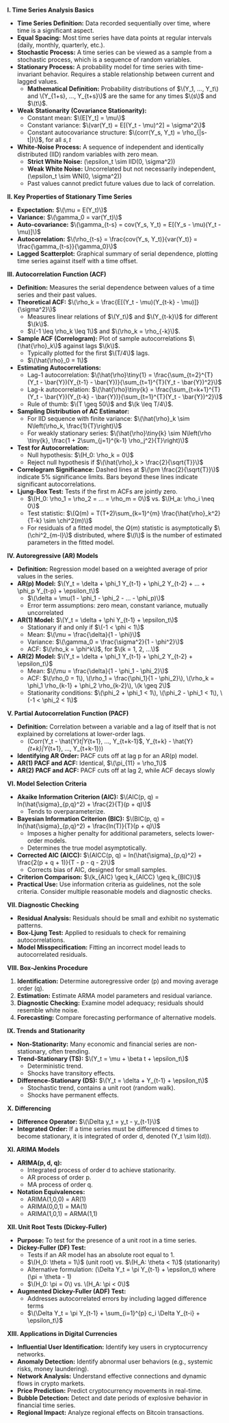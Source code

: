 **I. Time Series Analysis Basics**
*   **Time Series Definition:** Data recorded sequentially over time, where time is a significant aspect.
*   **Equal Spacing:** Most time series have data points at regular intervals (daily, monthly, quarterly, etc.).
*   **Stochastic Process:** A time series can be viewed as a sample from a stochastic process, which is a sequence of random variables.
*   **Stationary Process:** A probability model for time series with time-invariant behavior. Requires a stable relationship between current and lagged values.
    *   **Mathematical Definition:** Probability distributions of  $\(Y_1, ..., Y_t\)  and  \(Y_{1+s}, ..., Y_{t+s}\)$  are the same for any times  $\(s\)$  and  $\(t\)$.
*   **Weak Stationarity (Covariance Stationarity):**
    *   Constant mean: $\(E[Y_t] = \mu\)$
    *   Constant variance: $\(var(Y_t) = E[(Y_t - \mu)^2] = \sigma^2\)$
    *   Constant autocovariance structure: $\(corr(Y_s, Y_t) = \rho_{|s-t|}\)$, for all $s, t$
*   **White-Noise Process:** A sequence of independent and identically distributed (IID) random variables with zero mean.
    *   **Strict White Noise:**  \(\epsilon_t \sim IID(0, \sigma^2)\)
    *   **Weak White Noise:** Uncorrelated but not necessarily independent, \(\epsilon_t \sim WN(0, \sigma^2)\)
    *   Past values cannot predict future values due to lack of correlation.

**II. Key Properties of Stationary Time Series**

*   **Expectation:** $\(\mu = E(Y_t)\)$
*   **Variance:** $\(\gamma_0 = var(Y_t)\)$
*   **Auto-covariance:** $\(\gamma_{t-s} = cov(Y_s, Y_t) = E[(Y_s - \mu)(Y_t - \mu)]\)$
*   **Autocorrelation:** $\(\rho_{t-s} = \frac{cov(Y_s, Y_t)}{var(Y_t)} = \frac{\gamma_{t-s}}{\gamma_0}\)$
*   **Lagged Scatterplot:**  Graphical summary of serial dependence, plotting time series against itself with a time offset.

**III. Autocorrelation Function (ACF)**

*   **Definition:** Measures the serial dependence between values of a time series and their past values.
*   **Theoretical ACF:** $\(\rho_k = \frac{E[(Y_t - \mu)(Y_{t-k} - \mu)]}{\sigma^2}\)$
    *   Measures linear relations of $\(Y_t\)$ and $\(Y_{t-k}\)$ for different $\(k\)$.
    *   $\(-1 \leq \rho_k \leq 1\)$ and $\(\rho_k = \rho_{-k}\)$.
*   **Sample ACF (Correlogram):** Plot of sample autocorrelations $\(\hat{\rho}_k\)$ against lags $\(k\)$.
    *   Typically plotted for the first $\(T/4\)$ lags.
    *   $\(\hat{\rho}_0 = 1\)$
*   **Estimating Autocorrelations:**
    *   Lag-1 autocorrelation: $\(\hat{\rho}\tiny{1} = \frac{\sum_{t=2}^{T}(Y_t - \bar{Y})(Y_{t-1} - \bar{Y})}{\sum_{t=1}^{T}(Y_t - \bar{Y})^2}\)$
    *   Lag-k autocorrelation: $\(\hat{\rho}\tiny{k} = \frac{\sum_{t=k+1}^{T}(Y_t - \bar{Y})(Y_{t-k} - \bar{Y})}{\sum_{t=1}^{T}(Y_t - \bar{Y})^2}\)$
    *   Rule of thumb: $\(T \geq 50\)$ and $\(k \leq T/4\)$.
*   **Sampling Distribution of AC Estimator:**
    *   For IID sequence with finite variance: $\(\hat{\rho}_k \sim N\left(\rho_k, \frac{1}{T}\right)\)$
    *   For weakly stationary series: $\(\hat{\rho}\tiny{k} \sim N\left(\rho \tiny{k}, \frac{1 + 2\sum_{j=1}^{k-1} \rho_j^2}{T}\right)\)$
*   **Test for Autocorrelation:**
    *   Null hypothesis: $\(H_0: \rho_k = 0\)$
    *   Reject null hypothesis if $\(\hat{\rho}_k > \frac{2}{\sqrt{T}}\)$
*   **Correlogram Significance:** Dashed lines at $\(\pm \frac{2}{\sqrt{T}}\)$ indicate 5% significance limits. Bars beyond these lines indicate significant autocorrelations.
*   **Ljung-Box Test:**  Tests if the first m ACFs are jointly zero.
    *   $\(H_0: \rho_1 = \rho_2 = ... = \rho_m = 0\)$ vs. $\(H_a: \rho_i \neq 0\)$
    *   Test statistic: $\(Q(m) = T(T+2)\sum_{k=1}^{m} \frac{\hat{\rho}_k^2}{T-k} \sim \chi^2(m)\)$
    *   For residuals of a fitted model, the $Q(m)$ statistic is asymptotically $\(\chi^2_{m-l}\)$ distributed, where $\(l\)$ is the number of estimated parameters in the fitted model.

**IV. Autoregressive (AR) Models**

*   **Definition:** Regression model based on a weighted average of prior values in the series.
*   **AR(p) Model:** $\(Y_t = \delta + \phi_1 Y_{t-1} + \phi_2 Y_{t-2} + ... + \phi_p Y_{t-p} + \epsilon_t\)$
    *   $\(\delta = \mu(1 - \phi_1 - \phi_2 - ... - \phi_p)\)$
    *   Error term assumptions: zero mean, constant variance, mutually uncorrelated
*   **AR(1) Model:** $\(Y_t = \delta + \phi Y_{t-1} + \epsilon_t\)$
    *   Stationary if and only if $\(-1 < \phi < 1\)$
    *   Mean: $\(\mu = \frac{\delta}{1 - \phi}\)$
    *   Variance: $\(\gamma_0 = \frac{\sigma^2}{1 - \phi^2}\)$
    *   ACF: $\(\rho_k = \phi^k\)$, for $\(k = 1, 2, ...\)$
*   **AR(2) Model:** $\(Y_t = \delta + \phi_1 Y_{t-1} + \phi_2 Y_{t-2} + \epsilon_t\)$
    *   Mean: $\(\mu = \frac{\delta}{1 - \phi_1 - \phi_2}\)$
    *   ACF: $\(\rho_0 = 1\), \(\rho_1 = \frac{\phi_1}{1 - \phi_2}\), \(\rho_k = \phi_1 \rho_{k-1} + \phi_2 \rho_{k-2}\), \(k \geq 2\)$
    *   Stationarity conditions: $\(\phi_2 + \phi_1 < 1\), \(\phi_2 - \phi_1 < 1\), \(-1 < \phi_2 < 1\)$

**V. Partial Autocorrelation Function (PACF)**

*   **Definition:** Correlation between a variable and a lag of itself that is not explained by correlations at lower-order lags.
    *   \(Corr(Y_t - \hat{Y}_t|Y_{t+1}, ..., Y_{t+k-1}$, Y_{t+k} - \hat{Y}_{t+k}|Y_{t+1}, ..., Y_{t+k-1})\)
*   **Identifying AR Order:** PACF cuts off at lag p for an AR(p) model.
*   **AR(1) PACF and ACF:** Identical, $\(\pi_{11} = \rho_1\)$
*   **AR(2) PACF and ACF:** PACF cuts off at lag 2, while ACF decays slowly

**VI. Model Selection Criteria**

*   **Akaike Information Criterion (AIC):** $\(AIC(p, q) = ln(\hat{\sigma}_{p,q}^2) + \frac{2}{T}(p + q)\)$
    *   Tends to overparameterize.
*   **Bayesian Information Criterion (BIC):** $\(BIC(p, q) = ln(\hat{\sigma}_{p,q}^2) + \frac{ln(T)}{T}(p + q)\)$
    *   Imposes a higher penalty for additional parameters, selects lower-order models.
    *   Determines the true model asymptotically.
*   **Corrected AIC (AICC):** $\(AICC(p, q) = ln(\hat{\sigma}_{p,q}^2) + \frac{2(p + q + 1)}{T - p - q - 2}\)$
    *   Corrects bias of AIC, designed for small samples.
*   **Criterion Comparison:** $\(k_{AIC} \geq k_{AICC} \geq k_{BIC}\)$
*   **Practical Use:** Use information criteria as guidelines, not the sole criteria. Consider multiple reasonable models and diagnostic checks.

**VII. Diagnostic Checking**

*   **Residual Analysis:** Residuals should be small and exhibit no systematic patterns.
*   **Box-Ljung Test:** Applied to residuals to check for remaining autocorrelations.
*   **Model Misspecification:** Fitting an incorrect model leads to autocorrelated residuals.

**VIII. Box-Jenkins Procedure**

1.  **Identification:** Determine autoregressive order (p) and moving average order (q).
2.  **Estimation:** Estimate ARMA model parameters and residual variance.
3.  **Diagnostic Checking:** Examine model adequacy; residuals should resemble white noise.
4.  **Forecasting:** Compare forecasting performance of alternative models.

**IX. Trends and Stationarity**

*   **Non-Stationarity:** Many economic and financial series are non-stationary, often trending.
*   **Trend-Stationary (TS):** $\(Y_t = \mu + \beta t + \epsilon_t\)$
    *   Deterministic trend.
    *   Shocks have transitory effects.
*   **Difference-Stationary (DS):** $\(Y_t = \delta + Y_{t-1} + \epsilon_t\)$
    *   Stochastic trend, contains a unit root (random walk).
    *   Shocks have permanent effects.

**X. Differencing**

*   **Difference Operator:** $\(\Delta y_t = y_t - y_{t-1}\)$
*   **Integrated Order:** If a time series must be differenced d times to become stationary, it is integrated of order d, denoted \(Y_t \sim I(d)\).

**XI. ARIMA Models**

*   **ARIMA(p, d, q):**
    *   Integrated process of order d to achieve stationarity.
    *   AR process of order p.
    *   MA process of order q.
*   **Notation Equivalences:**
    *   ARIMA(1,0,0) = AR(1)
    *   ARIMA(0,0,1) = MA(1)
    *   ARIMA(1,0,1) = ARMA(1,1)

**XII. Unit Root Tests (Dickey-Fuller)**

*   **Purpose:** To test for the presence of a unit root in a time series.
*   **Dickey-Fuller (DF) Test:**
    *   Tests if an AR model has an absolute root equal to 1.
    *   $\(H_0: \theta = 1\)$ (unit root) vs. $\(H_A: \theta < 1\)$ (stationarity)
    *   Alternative formulation: \(\Delta Y_t = \pi Y_{t-1} + \epsilon_t\) where \(\pi = \theta - 1\)
    *   $\(H_0: \pi = 0\) vs. \(H_A: \pi < 0\)$
*   **Augmented Dickey-Fuller (ADF) Test:**
    *   Addresses autocorrelated errors by including lagged difference terms
    *   $\(\Delta Y_t = \pi Y_{t-1} + \sum_{i=1}^{p} c_i \Delta Y_{t-i} + \epsilon_t\)$

**XIII. Applications in Digital Currencies**

*   **Influential User Identification:** Identify key users in cryptocurrency networks.
*   **Anomaly Detection:** Identify abnormal user behaviors (e.g., systemic risks, money laundering).
*   **Network Analysis:** Understand effective connections and dynamic flows in crypto markets.
*   **Price Prediction:** Predict cryptocurrency movements in real-time.
*   **Bubble Detection:** Detect and date periods of explosive behavior in financial time series.
*   **Regional Impact:** Analyze regional effects on Bitcoin transactions.

